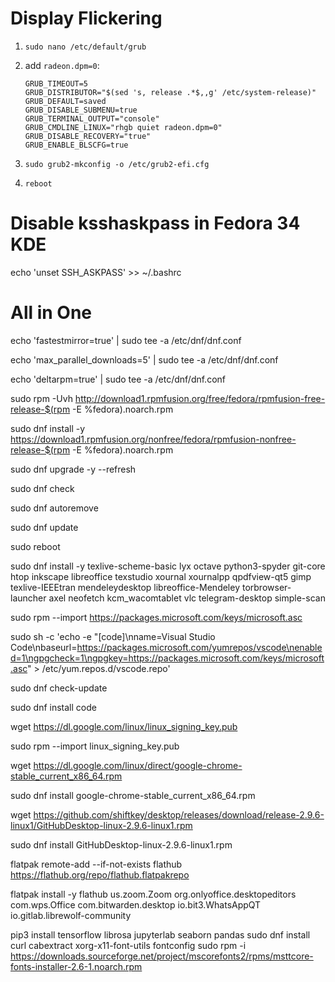 # Display Flickering

1. `sudo nano /etc/default/grub`

2. add `radeon.dpm=0`:

    ```
    GRUB_TIMEOUT=5
    GRUB_DISTRIBUTOR="$(sed 's, release .*$,,g' /etc/system-release)"
    GRUB_DEFAULT=saved
    GRUB_DISABLE_SUBMENU=true
    GRUB_TERMINAL_OUTPUT="console"
    GRUB_CMDLINE_LINUX="rhgb quiet radeon.dpm=0"
    GRUB_DISABLE_RECOVERY="true"
    GRUB_ENABLE_BLSCFG=true
    ```

3. `sudo grub2-mkconfig -o /etc/grub2-efi.cfg`

4. `reboot`

# Disable ksshaskpass in Fedora 34 KDE

echo 'unset SSH_ASKPASS' >> ~/.bashrc

# All in One

echo 'fastestmirror=true' | sudo tee -a /etc/dnf/dnf.conf

echo 'max_parallel_downloads=5' | sudo tee -a /etc/dnf/dnf.conf

echo 'deltarpm=true' | sudo tee -a /etc/dnf/dnf.conf

sudo rpm -Uvh http://download1.rpmfusion.org/free/fedora/rpmfusion-free-release-$(rpm -E %fedora).noarch.rpm

sudo dnf install -y https://download1.rpmfusion.org/nonfree/fedora/rpmfusion-nonfree-release-$(rpm -E %fedora).noarch.rpm

sudo dnf upgrade -y --refresh

sudo dnf check

sudo dnf autoremove

sudo dnf update

sudo reboot

sudo dnf install -y texlive-scheme-basic lyx octave python3-spyder git-core htop inkscape libreoffice texstudio xournal xournalpp qpdfview-qt5 gimp texlive-IEEEtran mendeleydesktop libreoffice-Mendeley torbrowser-launcher axel neofetch kcm_wacomtablet vlc telegram-desktop simple-scan

sudo rpm --import https://packages.microsoft.com/keys/microsoft.asc

sudo sh -c 'echo -e "[code]\nname=Visual Studio Code\nbaseurl=https://packages.microsoft.com/yumrepos/vscode\nenabled=1\ngpgcheck=1\ngpgkey=https://packages.microsoft.com/keys/microsoft.asc" > /etc/yum.repos.d/vscode.repo'

sudo dnf check-update

sudo dnf install code

wget https://dl.google.com/linux/linux_signing_key.pub

sudo rpm --import linux_signing_key.pub

wget https://dl.google.com/linux/direct/google-chrome-stable_current_x86_64.rpm

sudo dnf install google-chrome-stable_current_x86_64.rpm

wget https://github.com/shiftkey/desktop/releases/download/release-2.9.6-linux1/GitHubDesktop-linux-2.9.6-linux1.rpm

sudo dnf install GitHubDesktop-linux-2.9.6-linux1.rpm

flatpak remote-add --if-not-exists flathub https://flathub.org/repo/flathub.flatpakrepo

flatpak install -y flathub us.zoom.Zoom org.onlyoffice.desktopeditors com.wps.Office com.bitwarden.desktop io.bit3.WhatsAppQT io.gitlab.librewolf-community

pip3 install tensorflow librosa jupyterlab seaborn pandas
sudo dnf install curl cabextract xorg-x11-font-utils fontconfig
sudo rpm -i https://downloads.sourceforge.net/project/mscorefonts2/rpms/msttcore-fonts-installer-2.6-1.noarch.rpm
